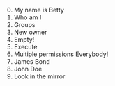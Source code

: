 0. My name is Betty
1. Who am I
2. Groups
3. New owner
4. Empty!
5. Execute
6. Multiple permissions
Everybody!
8. James Bond
9. John Doe
10. Look in the mirror
